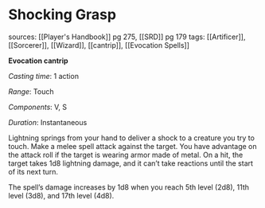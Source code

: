 # Shocking Grasp
sources: [[Player's Handbook]] pg 275, [[SRD]] pg 179
tags: [[Artificer]], [[Sorcerer]], [[Wizard]], [[cantrip]], [[Evocation Spells]]

**Evocation cantrip**

*Casting time*: 1 action

*Range*: Touch

*Components*: V, S

*Duration*: Instantaneous

Lightning springs from your hand to deliver a shock to a creature you try to touch. Make a melee spell attack against the target. You have advantage on the attack roll if the target is wearing armor made of metal. On a hit, the target takes 1d8 lightning damage, and it can’t take reactions until the start of its next turn.

The spell’s damage increases by 1d8 when you reach 5th level (2d8), 11th level (3d8), and 17th level (4d8).
